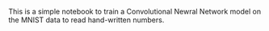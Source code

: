 This is a simple notebook to train a Convolutional Newral Network model on the MNIST data to read hand-written numbers.
